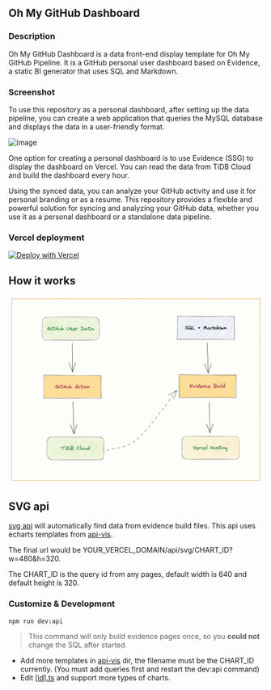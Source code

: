 ## Oh My GitHub Dashboard

### Description

Oh My GitHub Dashboard is a data front-end display template for Oh My GitHub Pipeline. It is a GitHub personal user dashboard based on Evidence, a static BI generator that uses SQL and Markdown.

### Screenshot

To use this repository as a personal dashboard, after setting up the data pipeline, you can create a web application that queries the MySQL database and displays the data in a user-friendly format.

![image](https://user-images.githubusercontent.com/63877/226038417-89937699-8cbb-49f1-8b0f-992db6bc2f26.png)


One option for creating a personal dashboard is to use Evidence (SSG) to display the dashboard on Vercel. You can read the data from TiDB Cloud and build the dashboard every hour.

Using the synced data, you can analyze your GitHub activity and use it for personal branding or as a resume. This repository provides a flexible and powerful solution for syncing and analyzing your GitHub data, whether you use it as a personal dashboard or a standalone data pipeline.


### Vercel deployment

[![Deploy with Vercel](https://vercel.com/button)](https://vercel.com/new/clone?repository-url=https%3A%2F%2Fgithub.com%2Fhooopo%2Foh-my-github-dashboard&env=MYSQL_DATABASE&envDescription=name%20for%20your%20database&integration-ids=icfg_3kmwQuOzI0Xg81uuU5qiE68w)

## How it works

![image](static/how_it_works.png)

## SVG api

[svg api](api/svg/[id].ts) will automatically find data from evidence build files. This api uses echarts templates from [api-vis](api-vis).

The final url would be YOUR_VERCEL_DOMAIN/api/svg/CHART_ID?w=480&h=320.

The CHART_ID is the query id from any pages, default width is 640 and default height is 320.

### Customize & Development

```
npm run dev:api
```

> This command will only build evidence pages once, so you **could not** change the SQL after started.

- Add more templates in [api-vis](api-vis) dir, the filename must be the CHART_ID currently. (You must add queries first and restart the dev:api command)
- Edit [\[id\].ts](api/svg/[id].ts) and support more types of charts.
